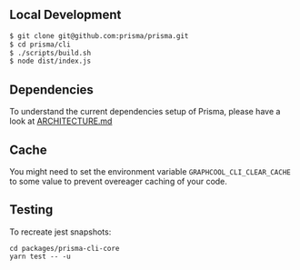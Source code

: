 ## Local Development

```sh
$ git clone git@github.com:prisma/prisma.git
$ cd prisma/cli
$ ./scripts/build.sh
$ node dist/index.js
```

## Dependencies

To understand the current dependencies setup of Prisma, please have a look at [ARCHITECTURE.md](https://github.com/prisma/prisma/blob/master/cli/ARCHITECTURE.md)

## Cache

You might need to set the environment variable `GRAPHCOOL_CLI_CLEAR_CACHE` to some value to prevent overeager caching of your code.

## Testing

To recreate jest snapshots:

```
cd packages/prisma-cli-core
yarn test -- -u
```
